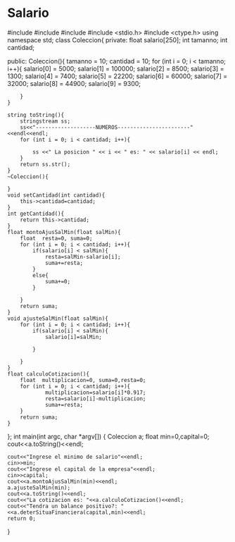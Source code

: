 # Salario
#include <iostream>
#include <string>
#include <sstream>
#include <stdio.h>
#include <ctype.h>
using namespace std;
class Coleccion{
private:
	float salario[250];
	int tamanno;
	int cantidad;
	
public:
	Coleccion(){
		tamanno = 10;
		cantidad = 10;
		for (int i = 0; i < tamanno; i++){
			salario[0] = 5000;
			salario[1] = 100000;
			salario[2] = 8500;
			salario[3] = 1300;
			salario[4] = 7400;
			salario[5] = 22200;
			salario[6] = 60000;
			salario[7] = 32000;
			salario[8] = 44900;
			salario[9] = 9300;
			
		}
	}
	
	string toString(){
		stringstream ss;
		ss<<"-------------------NUMEROS-----------------------"<<endl<<endl;
		for (int i = 0; i < cantidad; i++){
			
			ss <<" La posicion " << i << " es: " << salario[i] << endl;
		}
		return ss.str();
	}
	~Coleccion(){
		
	}
	void setCantidad(int cantidad){
		this->cantidad=cantidad;
	}
	int getCantidad(){
		return this->cantidad;
	}
	float montoAjusSalMin(float salMin){
		float  resta=0, suma=0;
		for (int i = 0; i < cantidad; i++){
			if(salario[i] < salMin){
				resta=salMin-salario[i];
				suma+=resta;
			}
			else{
				suma+=0;
			}

		}
		return suma;
	}
	void ajusteSalMin(float salMin){
		for (int i = 0; i < cantidad; i++){
			if(salario[i] < salMin){
				salario[i]=salMin;
				
			}
			
		}
	}
	float calculoCotizacion(){
		float  multiplicacion=0, suma=0,resta=0;
		for (int i = 0; i < cantidad; i++){
				multiplicacion=salario[i]*0.917;
				resta=salario[i]-multiplicacion;
				suma+=resta;			
		}
		return suma;
	}
};
int main(int argc, char *argv[]) {
	Coleccion a;
	float min=0,capital=0;
	cout<<a.toString()<<endl;
	
	cout<<"Ingrese el minimo de salario"<<endl;
	cin>>min;
	cout<<"Ingrese el capital de la empresa"<<endl;
	cin>>capital;
	cout<<a.montoAjusSalMin(min)<<endl;
	a.ajusteSalMin(min);
	cout<<a.toString()<<endl;
	cout<<"La cotizacion es: "<<a.calculoCotizacion()<<endl;
	cout<<"Tendra un balance positivo?: "<<a.deterSituaFinanciera(capital,min)<<endl;
	return 0;
}
